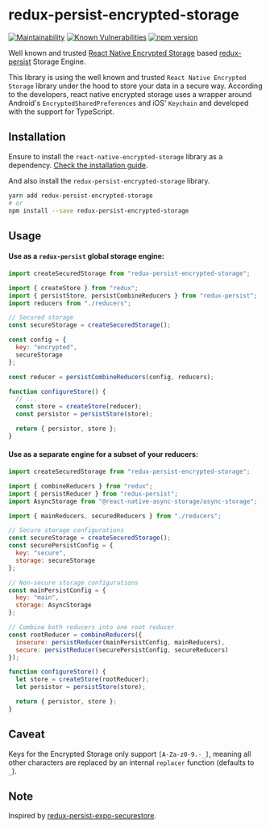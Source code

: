 # redux-persist-encrypted-storage
[![Maintainability](https://api.codeclimate.com/v1/badges/e700ec33f7251abe0266/maintainability)](https://codeclimate.com/github/samitha9125/redux-persist-encrypted-storage/maintainability) [![Known Vulnerabilities](https://snyk.io/test/github/samitha9125/redux-persist-encrypted-storage/badge.svg)](https://snyk.io/test/github/samitha9125/redux-persist-encrypted-storage) [![npm version](https://badge.fury.io/js/redux-persist-encrypted-storage.svg)](https://badge.fury.io/js/redux-persist-encrypted-storage)

Well known and trusted [React Native Encrypted Storage](https://www.npmjs.com/package/react-native-encrypted-storage) based [redux-persist](https://github.com/rt2zz/redux-persist) Storage Engine.

This library is using the well known and trusted `React Native Encrypted Storage` library under the hood to store your data in a secure way. According to the developers, react native encrypted storage uses a wrapper around Android's `EncryptedSharedPreferences` and iOS' `Keychain` and developed with the support for TypeScript.

## Installation

Ensure to install the `react-native-encrypted-storage` library as a dependency. [Check the installation guide](https://github.com/emeraldsanto/react-native-encrypted-storage#installation).

And also install the `redux-persist-encrypted-storage` library.

```bash
yarn add redux-persist-encrypted-storage
# or
npm install --save redux-persist-encrypted-storage
```

## Usage

#### Use as a `redux-persist` global storage engine:

```js
import createSecuredStorage from "redux-persist-encrypted-storage";

import { createStore } from "redux";
import { persistStore, persistCombineReducers } from "redux-persist";
import reducers from "./reducers";

// Secured storage
const secureStorage = createSecuredStorage();

const config = {
  key: "encrypted",
  secureStorage
};

const reducer = persistCombineReducers(config, reducers);

function configureStore() {
  // ...
  const store = createStore(reducer);
  const persistor = persistStore(store);

  return { persistor, store };
}
```

#### Use as a separate engine for a subset of your reducers:

```js
import createSecuredStorage from "redux-persist-encrypted-storage";

import { combineReducers } from "redux";
import { persistReducer } from "redux-persist";
import AsyncStorage from "@react-native-async-storage/async-storage";

import { mainReducers, securedReducers } from "./reducers";

// Secure storage configurations
const secureStorage = createSecuredStorage();
const securePersistConfig = {
  key: "secure",
  storage: secureStorage
};

// Non-secure storage configurations
const mainPersistConfig = {
  key: "main",
  storage: AsyncStorage
};

// Combine both reducers into one root reducer
const rootReducer = combineReducers({
  insecure: persistReducer(mainPersistConfig, mainReducers),
  secure: persistReducer(securePersistConfig, secureReducers)
});

function configureStore() {
  let store = createStore(rootReducer);
  let persistor = persistStore(store);

  return { persistor, store };
}
```

## Caveat

Keys for the Encrypted Storage only support `[A-Za-z0-9.-_]`, meaning all other characters are replaced by an internal `replacer` function (defaults to `_`).

## Note

Inspired by [redux-persist-expo-securestore](https://github.com/Cretezy/redux-persist-expo-securestore).
